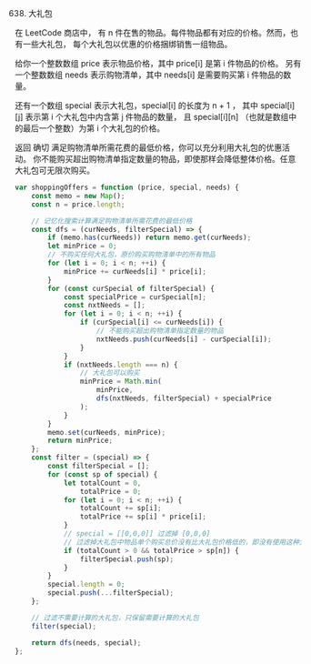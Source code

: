 638. 大礼包

在 LeetCode 商店中， 有 n 件在售的物品。每件物品都有对应的价格。然而，也有一些大礼包，
每个大礼包以优惠的价格捆绑销售一组物品。

给你一个整数数组 price 表示物品价格，其中 price[i] 是第 i 件物品的价格。
另有一个整数数组 needs 表示购物清单，其中 needs[i] 是需要购买第 i 件物品的数量。

还有一个数组 special 表示大礼包，special[i] 的长度为 n + 1 ，
其中 special[i][j] 表示第 i 个大礼包中内含第 j 件物品的数量，
且 special[i][n] （也就是数组中的最后一个整数）为第 i 个大礼包的价格。

返回 确切 满足购物清单所需花费的最低价格，你可以充分利用大礼包的优惠活动。
你不能购买超出购物清单指定数量的物品，即使那样会降低整体价格。任意大礼包可无限次购买。

```js
var shoppingOffers = function (price, special, needs) {
    const memo = new Map();
    const n = price.length;

    // 记忆化搜索计算满足购物清单所需花费的最低价格
    const dfs = (curNeeds, filterSpecial) => {
        if (memo.has(curNeeds)) return memo.get(curNeeds);
        let minPrice = 0;
        // 不购买任何大礼包，原价购买购物清单中的所有物品
        for (let i = 0; i < n; ++i) {
            minPrice += curNeeds[i] * price[i];
        }
        for (const curSpecial of filterSpecial) {
            const specialPrice = curSpecial[n];
            const nxtNeeds = [];
            for (let i = 0; i < n; ++i) {
                if (curSpecial[i] <= curNeeds[i]) {
                    // 不能购买超出购物清单指定数量的物品
                    nxtNeeds.push(curNeeds[i] - curSpecial[i]);
                }
            }
            if (nxtNeeds.length === n) {
                // 大礼包可以购买
                minPrice = Math.min(
                    minPrice,
                    dfs(nxtNeeds, filterSpecial) + specialPrice
                );
            }
        }
        memo.set(curNeeds, minPrice);
        return minPrice;
    };
    const filter = (special) => {
        const filterSpecial = [];
        for (const sp of special) {
            let totalCount = 0,
                totalPrice = 0;
            for (let i = 0; i < n; ++i) {
                totalCount += sp[i];
                totalPrice += sp[i] * price[i];
            }
            // special = [[0,0,0]] 过滤掉 [0,0,0]
            // 过滤掉大礼包中物品单个购买总价没有比大礼包价格低的，即没有使用这种大礼包必要
            if (totalCount > 0 && totalPrice > sp[n]) {
                filterSpecial.push(sp);
            }
        }
        special.length = 0;
        special.push(...filterSpecial);
    };

    // 过滤不需要计算的大礼包，只保留需要计算的大礼包
    filter(special);

    return dfs(needs, special);
};
```

